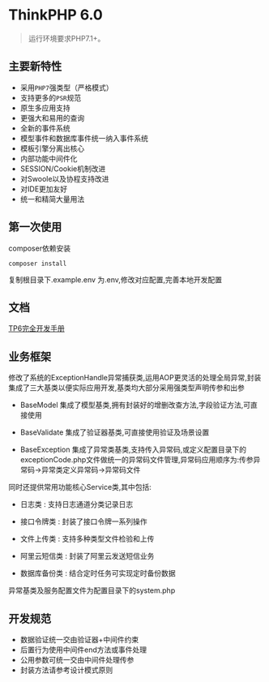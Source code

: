 ThinkPHP 6.0
===============

> 运行环境要求PHP7.1+。

## 主要新特性

* 采用`PHP7`强类型（严格模式）
* 支持更多的`PSR`规范
* 原生多应用支持
* 更强大和易用的查询
* 全新的事件系统
* 模型事件和数据库事件统一纳入事件系统
* 模板引擎分离出核心
* 内部功能中间件化
* SESSION/Cookie机制改进
* 对Swoole以及协程支持改进
* 对IDE更加友好
* 统一和精简大量用法

## 第一次使用
composer依赖安装

~~~
composer install
~~~
复制根目录下.example.env 为.env,修改对应配置,完善本地开发配置

## 文档

[TP6完全开发手册](https://www.kancloud.cn/manual/thinkphp6_0/content)

## 业务框架
修改了系统的ExceptionHandle异常捕获类,运用AOP更灵活的处理全局异常,封装集成了三大基类以便实际应用开发,基类均大部分采用强类型声明传参和出参

* BaseModel   集成了模型基类,拥有封装好的增删改查方法,字段验证方法,可直接使用 

* BaseValidate 集成了验证器基类,可直接使用验证及场景设置

* BaseException 集成了异常类基类,支持传入异常码,或定义配置目录下的exceptionCode.php文件做统一的异常码文件管理,异常码应用顺序为:传参异常码->异常类定义异常码->异常码文件 

同时还提供常用功能核心Service类,其中包括:

* 日志类 : 支持日志通道分类记录日志

* 接口令牌类 : 封装了接口令牌一系列操作

* 文件上传类 : 支持多种类型文件检验和上传

* 阿里云短信类 : 封装了阿里云发送短信业务

* 数据库备份类 : 结合定时任务可实现定时备份数据

异常基类及服务配置文件为配置目录下的system.php

## 开发规范
* 数据验证统一交由验证器+中间件约束
* 后置行为使用中间件end方法或事件处理
* 公用参数可统一交由中间件处理传参
* 封装方法请参考设计模式原则